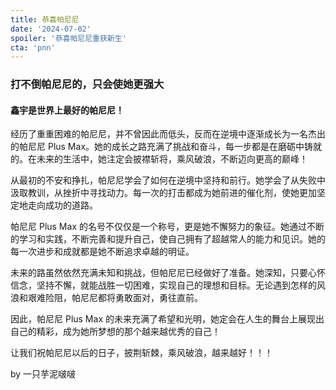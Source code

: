```yaml
---
title: 恭喜帕尼尼
date: '2024-07-02'
spoiler: '恭喜帕尼尼重获新生'
cta: 'pnn'
---
```


### 打不倒帕尼尼的，只会使她更强大

#### 鑫宇是世界上最好的帕尼尼！

经历了重重困难的帕尼尼，并不曾因此而低头，反而在逆境中逐渐成长为一名杰出的帕尼尼 Plus Max。她的成长之路充满了挑战和奋斗，每一步都是在磨砺中铸就的。在未来的生活中，她注定会披襟斩将，乘风破浪，不断迈向更高的巅峰！

从最初的不安和挣扎，帕尼尼学会了如何在逆境中坚持和前行。她学会了从失败中汲取教训，从挫折中寻找动力。每一次的打击都成为她前进的催化剂，使她更加坚定地走向成功的道路。

帕尼尼 Plus Max 的名号不仅仅是一个称号，更是她不懈努力的象征。她通过不断的学习和实践，不断完善和提升自己，使自己拥有了超越常人的能力和见识。她的每一次进步和成就都是她不断追求卓越的明证。

未来的路虽然依然充满未知和挑战，但帕尼尼已经做好了准备。她深知，只要心怀信念，坚持不懈，就能战胜一切困难，实现自己的理想和目标。无论遇到怎样的风浪和艰难险阻，帕尼尼都将勇敢面对，勇往直前。

因此，帕尼尼 Plus Max 的未来充满了希望和光明，她定会在人生的舞台上展现出自己的精彩，成为她所梦想的那个越来越优秀的自己！

让我们祝帕尼尼以后的日子，披荆斩棘，乘风破浪，越来越好！！！

by 一只芋泥啵啵

<p>
  <Counter />
</p>
